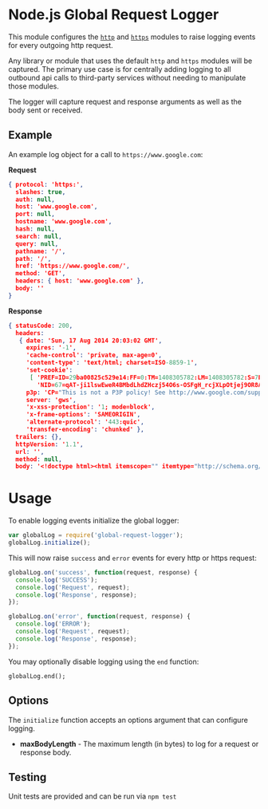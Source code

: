 # Node.js Global Request Logger

This module configures the [`http`](http://nodejs.org/api/http.html) and [`https`](http://nodejs.org/api/https.html) 
modules to raise logging events for every outgoing http request.

Any library or module that uses the default `http` and `https` modules will be captured. The primary use case is for 
centrally adding logging to all outbound api calls to third-party services without needing to manipulate those modules.

The logger will capture request and response arguments as well as the body sent or received.

## Example

An example log object for a call to `https://www.google.com`:

**Request**
```json
{ protocol: 'https:',
  slashes: true,
  auth: null,
  host: 'www.google.com',
  port: null,
  hostname: 'www.google.com',
  hash: null,
  search: null,
  query: null,
  pathname: '/',
  path: '/',
  href: 'https://www.google.com/',
  method: 'GET',
  headers: { host: 'www.google.com' },
  body: '' 
}
```

**Response**
```json
{ statusCode: 200,
  headers:
   { date: 'Sun, 17 Aug 2014 20:03:02 GMT',
     expires: '-1',
     'cache-control': 'private, max-age=0',
     'content-type': 'text/html; charset=ISO-8859-1',
     'set-cookie':
      [ 'PREF=ID=29ba00825c529e14:FF=0:TM=1408305782:LM=1408305782:S=7FwX1DADc9nIkUE1; expires=Tue, 16-Aug-2016 20:03:02 GMT; path=/; domain=.google.com',
        'NID=67=qAT-ji1lswEweR4BMbdLhdZHczj54O6s-OSFgH_rcjXLpOtjej9OR8ADiptMVjARY1hTWPadfixc3lZkfX41XuLFKK_B2J-hsEFHEdxkiL2IAW_AUyZ1MDYUs-Z8_l8q; expires=Mon, 16-Feb-2015 20:03:02 GMT; path=/; domain=.google.com; HttpOnly' ],
     p3p: 'CP="This is not a P3P policy! See http://www.google.com/support/accounts/bin/answer.py?hl=en&answer=151657 for more info."',
     server: 'gws',
     'x-xss-protection': '1; mode=block',
     'x-frame-options': 'SAMEORIGIN',
     'alternate-protocol': '443:quic',
     'transfer-encoding': 'chunked' },
  trailers: {},
  httpVersion: '1.1',
  url: '',
  method: null,
  body: '<!doctype html><html itemscope="" itemtype="http://schema.org/WebPage" lang="en">...</html>' }
```
 
# Usage
 
To enable logging events initialize the global logger:
 
```js
var globalLog = require('global-request-logger');
globalLog.initialize();
```

This will now raise `success` and `error` events for every http or https request:

```js
globalLog.on('success', function(request, response) {
  console.log('SUCCESS');
  console.log('Request', request);
  console.log('Response', response);
});

globalLog.on('error', function(request, response) {
  console.log('ERROR');
  console.log('Request', request);
  console.log('Response', response);
});
```

You may optionally disable logging using the `end` function:
 
```
globalLog.end();
```

## Options

The `initialize` function accepts an options argument that can configure logging.
 
- **maxBodyLength** - The maximum length (in bytes) to log for a request or response body.


## Testing

Unit tests are provided and can be run via `npm test`
